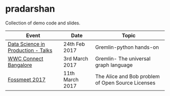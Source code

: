 # pradarshan
Collection of demo code and slides.

|    Event        | Date   |    Topic   |
|-----------------|--------|------------|
|[Data Science in Production - Talks](https://www.meetup.com/Practical-Data-Science-Workshops-Bangalore/events/237396439/)| 24th Feb 2017 |Gremlin-python hands-on
|[WWC Connect Bangalore](https://sites.google.com/view/wwcconnectindia)|3rd March 2017|Gremlin- The universal graph language|
|[Fossmeet 2017](http://www.fossmeet.in/2017/public/#home)|11th March 2017|The Alice and Bob problem of Open Source Licenses|
